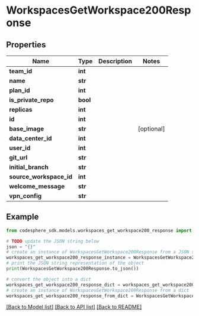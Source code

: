 # WorkspacesGetWorkspace200Response


## Properties

Name | Type | Description | Notes
------------ | ------------- | ------------- | -------------
**team_id** | **int** |  | 
**name** | **str** |  | 
**plan_id** | **int** |  | 
**is_private_repo** | **bool** |  | 
**replicas** | **int** |  | 
**id** | **int** |  | 
**base_image** | **str** |  | [optional] 
**data_center_id** | **int** |  | 
**user_id** | **int** |  | 
**git_url** | **str** |  | 
**initial_branch** | **str** |  | 
**source_workspace_id** | **int** |  | 
**welcome_message** | **str** |  | 
**vpn_config** | **str** |  | 

## Example

```python
from codesphere_sdk.models.workspaces_get_workspace200_response import WorkspacesGetWorkspace200Response

# TODO update the JSON string below
json = "{}"
# create an instance of WorkspacesGetWorkspace200Response from a JSON string
workspaces_get_workspace200_response_instance = WorkspacesGetWorkspace200Response.from_json(json)
# print the JSON string representation of the object
print(WorkspacesGetWorkspace200Response.to_json())

# convert the object into a dict
workspaces_get_workspace200_response_dict = workspaces_get_workspace200_response_instance.to_dict()
# create an instance of WorkspacesGetWorkspace200Response from a dict
workspaces_get_workspace200_response_from_dict = WorkspacesGetWorkspace200Response.from_dict(workspaces_get_workspace200_response_dict)
```
[[Back to Model list]](../README.md#documentation-for-models) [[Back to API list]](../README.md#documentation-for-api-endpoints) [[Back to README]](../README.md)


